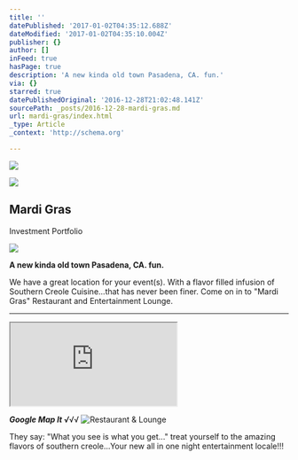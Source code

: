```yaml
---
title: ''
datePublished: '2017-01-02T04:35:12.688Z'
dateModified: '2017-01-02T04:35:10.004Z'
publisher: {}
author: []
inFeed: true
hasPage: true
description: 'A new kinda old town Pasadena, CA. fun.'
via: {}
starred: true
datePublishedOriginal: '2016-12-28T21:02:48.141Z'
sourcePath: _posts/2016-12-28-mardi-gras.md
url: mardi-gras/index.html
_type: Article
_context: 'http://schema.org'

---
```

![](https://the-grid-user-content.s3-us-west-2.amazonaws.com/702b6fc2-a549-4d6d-aff2-f98d3d5d70db.png)

<article style=""><img src="https://the-grid-user-content.s3-us-west-2.amazonaws.com/fab995ca-5dff-4e1d-8e45-a8ac66b34139.jpg" /><h1>Mardi Gras</h1><p>Investment Portfolio</p></article>

![](https://the-grid-user-content.s3-us-west-2.amazonaws.com/c3d74f60-a89c-4980-aa6b-04515a00315b.jpg)

**A new kinda old town Pasadena, CA. fun.**

We have a great location for your event(s). With a flavor filled infusion of Southern Creole Cuisine...that has never been finer. Come on in to "Mardi Gras" Restaurant and Entertainment Lounge.

---

<iframe src="https://the-grid.github.io/ed-location/?latitude=20&amp;longitude=-35&amp;zoom=11&amp;address=Pasadena%2C%20California%2C%20United%20States" style=""></iframe>

_**Google Map It √**_√√
![ Restaurant & Lounge](https://the-grid-user-content.s3-us-west-2.amazonaws.com/ca0c7a79-081c-4f8a-bde0-e43f9ece1041.jpg)

They say: "What you see is what you get..." treat yourself to the amazing flavors of southern creole...Your new all in one night entertainment locale!!!